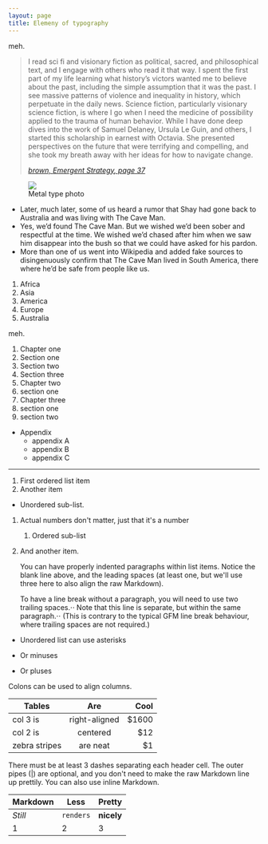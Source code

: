```yaml
---
layout: page
title: Elemeny of typography
---
```


meh.

<blockquote>
  <p>I read sci fi and visionary fiction as political, sacred, and philosophical text, and I engage with others who read it that way. I spent the first part of my life learning what history’s victors wanted me to believe about the past, including the simple assumption that it was the past. I see massive patterns of violence and inequality in history, which perpetuate in the daily news. Science fiction, particularly visionary science fiction, is where I go when I need the medicine of possibility applied to the trauma of human behavior. While I have done deep dives into the work of Samuel Delaney, Ursula Le Guin, and others, I started this scholarship in earnest with Octavia. She presented perspectives on the future that were terrifying and compelling, and she took my breath away with her ideas for how to navigate change. </p>
  <cite>
    <a href="https://aworkinglibrary.com/reading/emergent-strategy">brown, <em>Emergent Strategy</em>, page 37</a>
  </cite>
</blockquote>

<figure>
  <img src="https://source.unsplash.com/p8gzCnZf39k">
  <figcaption>Metal type photo</figcaption>
</figure>

* Later, much later, some of us heard a rumor that Shay had gone back to Australia and was living with The Cave Man.
* Yes, we’d found The Cave Man. But we wished we’d been sober and respectful at the time. We wished we’d chased after him when we saw him disappear into the bush so that we could have asked for his pardon.
* More than one of us went into Wikipedia and added fake sources to disingenuously confirm that The Cave Man lived in South America, there where he’d be safe from people like us.

1. Africa
2. Asia
3. America
4. Europe
5. Australia

meh.

1. Chapter one
  1. Section one
  1. Section two
  1. Section three
2. Chapter two
  2. section one
3. Chapter three
  3. section one
  3. section two
* Appendix
  * appendix A
  * appendix B
  * appendix C

---

1. First ordered list item
2. Another item
  * Unordered sub-list. 
1. Actual numbers don't matter, just that it's a number
   1. Ordered sub-list
4. And another item.

   You can have properly indented paragraphs within list items. Notice the blank line above, and the leading spaces (at least one, but we'll use three here to also align the raw Markdown).

   To have a line break without a paragraph, you will need to use two trailing spaces.⋅⋅
   Note that this line is separate, but within the same paragraph.⋅⋅
   (This is contrary to the typical GFM line break behaviour, where trailing spaces are not required.)

* Unordered list can use asterisks
- Or minuses
+ Or pluses

Colons can be used to align columns.

| Tables        | Are           | Cool  |
| ------------- |:-------------:| -----:|
| col 3 is      | right-aligned | $1600 |
| col 2 is      | centered      |   $12 |
| zebra stripes | are neat      |    $1 |

There must be at least 3 dashes separating each header cell.
The outer pipes (|) are optional, and you don't need to make the 
raw Markdown line up prettily. You can also use inline Markdown.

Markdown | Less | Pretty
--- | --- | ---
*Still* | `renders` | **nicely**
1 | 2 | 3
